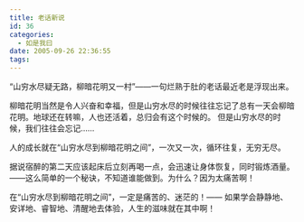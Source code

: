```yaml
---
title: 老话新说
id: 36
categories:
  - 如是我曰
date: 2005-09-26 22:36:55
tags:
---
```


&ldquo;山穷水尽疑无路，柳暗花明又一村&rdquo;&mdash;&mdash;一句烂熟于肚的老话最近老是浮现出来。

柳暗花明当然是令人兴奋和幸福，但是山穷水尽的时候往往忘记了总有一天会柳暗花明。地球还在转嘛，人也还活着，总归会有这个时候的。
但是山穷水尽的时候，我们往往会忘记&hellip;&hellip;

人的成长就在&ldquo;山穷水尽到柳暗花明之间&rdquo;，一次又一次，循环往复，无穷无尽。

据说宿醉的第二天应该起床后立刻再喝一点，会迅速让身体恢复，同时锻炼酒量。&mdash;&mdash;这么简单的一个秘诀，不知道谁能做到。为什么？因为太痛苦啊！

在&ldquo;山穷水尽到柳暗花明之间&rdquo;，一定是痛苦的、迷茫的！&mdash;&mdash; 如果学会静静地、安详地、睿智地、清醒地去体验，人生的滋味就在其中啊！